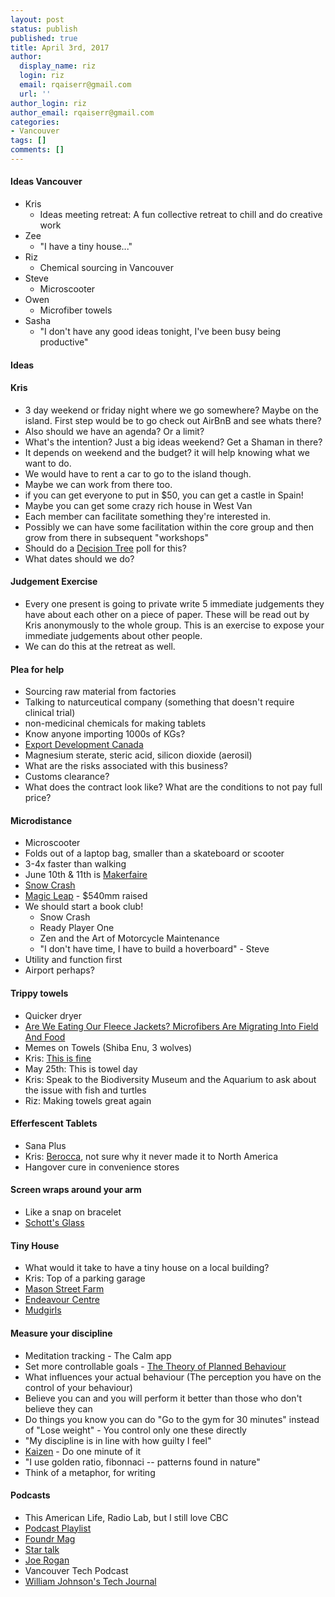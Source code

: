 ```yaml
---
layout: post
status: publish
published: true
title: April 3rd, 2017
author:
  display_name: riz
  login: riz
  email: rqaiserr@gmail.com
  url: ''
author_login: riz
author_email: rqaiserr@gmail.com
categories:
- Vancouver
tags: []
comments: []
---
```


#### Ideas Vancouver

* Kris
	* Ideas meeting retreat: A fun collective retreat to chill and do creative work
* Zee
	* "I have a tiny house..."
* Riz
	* Chemical sourcing in Vancouver
* Steve
	* Microscooter
* Owen
	* Microfiber towels
* Sasha
	* "I don't have any good ideas tonight, I've been busy being productive"

#### Ideas

#### Kris
* 3 day weekend or friday night where we go somewhere? Maybe on the island. First step would be to go check out AirBnB and see whats there? 
* Also should we have an agenda? Or a limit?
* What's the intention? Just a big ideas weekend? Get a Shaman in there? 
* It depends on weekend and the budget? it will help knowing what we want to do.
* We would have to rent a car to go to the island though.
* Maybe we can work from there too.
* if you can get everyone to put in $50, you can get a castle in Spain!
* Maybe you can get some crazy rich house in West Van
* Each member can facilitate something they're interested in.
* Possibly we can have some facilitation within the core group and then grow from there in subsequent "workshops"
* Should do a [Decision Tree](https://decisiontree.io) poll for this?
* What dates should we do?


#### Judgement Exercise
* Every one present is going to private write 5 immediate judgements they have about each other on a piece of paper. These will be read out by Kris anonymously to the whole group. This is an exercise to expose your immediate judgements about other people.
* We can do this at the retreat as well.

#### Plea for help
* Sourcing raw material from factories
* Talking to naturceutical company (something that doesn't require clinical trial)
* non-medicinal chemicals for making tablets
* Know anyone importing 1000s of KGs?
* [Export Development Canada](https://www.edc.ca/en/Pages/default.aspx)
* Magnesium sterate, steric acid, silicon dioxide (aerosil) 
* What are the risks associated with this business? 
* Customs clearance?
* What does the contract look like? What are the conditions to not pay full price? 

#### Microdistance
* Microscooter 
* Folds out of a laptop bag, smaller than a skateboard or scooter
* 3-4x faster than walking
* June 10th & 11th is [Makerfaire](http://makerfaire.ca)
* [Snow Crash](https://en.wikipedia.org/wiki/Snow_Crash)
* [Magic Leap](https://en.wikipedia.org/wiki/Magic_Leap) - $540mm raised
* We should start a book club!
	* Snow Crash
	* Ready Player One
	* Zen and the Art of Motorcycle Maintenance
	* "I don't have time, I have to build a hoverboard" - Steve
* Utility and function first
* Airport perhaps?

#### Trippy towels
* Quicker dryer
* [Are We Eating Our Fleece Jackets? Microfibers Are Migrating Into Field And Food](http://www.npr.org/sections/thesalt/2017/02/06/511843443/are-we-eating-our-fleece-jackets-microfibers-are-migrating-into-field-and-food)
* Memes on Towels (Shiba Enu, 3 wolves)
* Kris: [This is fine](http://imgur.com/c4jt321)
* May 25th: This is towel day
* Kris: Speak to the Biodiversity Museum and the Aquarium to ask about the issue with fish and turtles
* Riz: Making towels great again

#### Efferfescent Tablets

* Sana Plus
* Kris: [Berocca](https://en.wikipedia.org/wiki/Berocca), not sure why it never made it to North America
* Hangover cure in convenience stores

#### Screen wraps around your arm
* Like a snap on bracelet
* [Schott's Glass](https://www.cnet.com/news/schott-flexible-ultra-thin-glass-bends/)

#### Tiny House
* What would it take to have a tiny house on a local building?
* Kris: Top of a parking garage
* [Mason Street Farm](http://masonstreetfarm.com)
* [Endeavour Centre](http://endeavourcentre.org/programs/sustainable-new-construction/)
* [Mudgirls](https://mudgirls.wordpress.com)

#### Measure your discipline
* Meditation tracking - The Calm app
* Set more controllable goals - [The Theory of Planned Behaviour](https://en.wikipedia.org/wiki/Theory_of_planned_behavior)
* What influences your actual behaviour (The perception you have on the control of your behaviour)
* Believe you can and you will perform it better than those who don't believe they can
* Do things you know you can do "Go to the gym for 30 minutes" instead of "Lose weight" - You control only one these directly
* "My discipline is in line with how guilty I feel"
* [Kaizen](https://en.wikipedia.org/wiki/Kaizen) - Do one minute of it
* "I use golden ratio, fibonnaci -- patterns found in nature" 
* Think of a metaphor, for writing

#### Podcasts
* This American Life, Radio Lab, but I still love CBC
* [Podcast Playlist](http://www.cbc.ca/radio/podcastplaylist)
* [Foundr Mag](https://foundrmag.com)
* [Star talk](https://www.startalkradio.net)
* [Joe Rogan](http://podcasts.joerogan.net)
* Vancouver Tech Podcast
* [William Johnson's Tech Journal](http://www.williamjohnson.ca)
